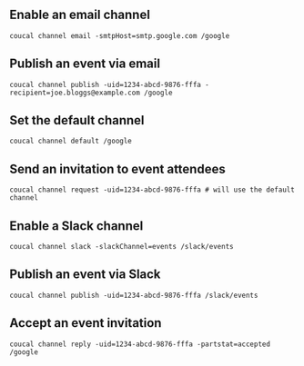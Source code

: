 ## Enable an email channel

    coucal channel email -smtpHost=smtp.google.com /google

## Publish an event via email

    coucal channel publish -uid=1234-abcd-9876-fffa -recipient=joe.bloggs@example.com /google

## Set the default channel

    coucal channel default /google

## Send an invitation to event attendees

    coucal channel request -uid=1234-abcd-9876-fffa # will use the default channel

## Enable a Slack channel

    coucal channel slack -slackChannel=events /slack/events

## Publish an event via Slack

    coucal channel publish -uid=1234-abcd-9876-fffa /slack/events

## Accept an event invitation

    coucal channel reply -uid=1234-abcd-9876-fffa -partstat=accepted /google

